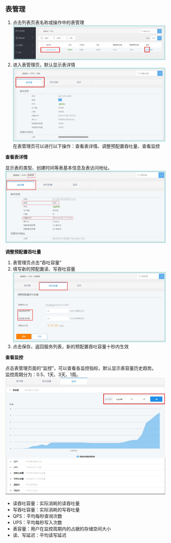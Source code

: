 ## 表管理

1. 点击列表页表名称或操作中的表管理
![表管理](./images/bgl1.jpg)
2. 进入表管理页，默认显示表详情 
![表管理](./images/bgl2.jpg) 
 在表管理页可以进行以下操作：查看表详情、调整预配置吞吐量、查看监控

**查看表详情**

显示表的类型、创建时间等表基本信息及表访问地址。
![查看表详情](./images/ckbxq.jpg)

**调整预配置吞吐量**

1. 表管理页点击“吞吐容量”
2. 填写新的预配置读、写吞吐容量
![调整预配置吞吐量](./images/tzypzttl.jpg)
3. 点击保存，返回服务列表，新的预配置吞吐容量十秒内生效

**查看监控**

点击表管理页面的“监控”，可以查看各监控指标，默认显示表容量历史趋势。  
监控周期分为：0.5、1天、3天、1周。 
![查看监控](./images/ckjk.jpg)
* 读吞吐容量：实际消耗的读吞吐量
* 写吞吐容量：实际消耗的写吞吐量
* QPS：平均每秒查询次数
* UPS：平均每秒写入次数
* 表容量：用户在监控周期内的占据的存储空间大小
* 读、写延迟：平均读写延迟




